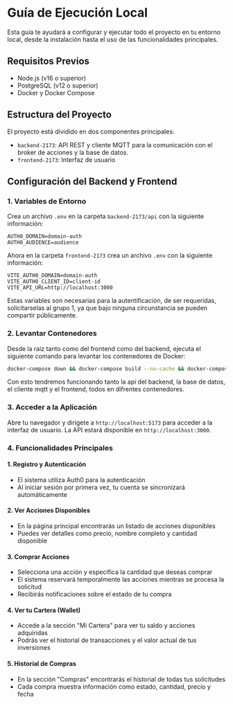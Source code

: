 # Guía de Ejecución Local

Esta guía te ayudará a configurar y ejecutar todo el proyecto en tu entorno local, desde la instalación hasta el uso de las funcionalidades principales.

## Requisitos Previos

- Node.js (v16 o superior)
- PostgreSQL (v12 o superior)
- Docker y Docker Compose

## Estructura del Proyecto

El proyecto está dividido en dos componentes principales:
- `backend-2173`: API REST y cliente MQTT para la comunicación con el broker de acciones y la base de datos.
- `frontend-2173`: Interfaz de usuario

## Configuración del Backend y Frontend

### 1. Variables de Entorno

Crea un archivo `.env` en la carpeta `backend-2173/api` con la siguiente información:
```
AUTH0_DOMAIN=domain-auth
AUTH0_AUDIENCE=audience
```
Ahora en la carpeta `frontend-2173` crea un archivo `.env` con la siguiente información:
```
VITE_AUTH0_DOMAIN=domain-auth
VITE_AUTH0_CLIENT_ID=client-id
VITE_API_URL=http://localhost:3000
```
Estas variables son necesarias para la autentificación, de ser requeridas, solicitarselas al grupo 1, ya que bajo ninguna circunstancia se pueden compartir públicamente.
### 2. Levantar Contenedores

Desde la raiz tanto como del frontend como del backend, ejecuta el siguiente comando para levantar los contenedores de Docker:
```bash
docker-compose down && docker-compose build --no-cache && docker-compose up
```

Con esto tendremos funcionando tanto la api del backend, la base de datos, el cliente mqtt y el frontend, todos en difrentes contenedores.

### 3. Acceder a la Aplicación

Abre tu navegador y dirígete a `http://localhost:5173` para acceder a la interfaz de usuario. La API estará disponible en `http://localhost:3000`.

### 4. Funcionalidades Principales

#### 1. Registro y Autenticación
- El sistema utiliza Auth0 para la autenticación
- Al iniciar sesión por primera vez, tu cuenta se sincronizará automáticamente

#### 2. Ver Acciones Disponibles
- En la página principal encontrarás un listado de acciones disponibles
- Puedes ver detalles como precio, nombre completo y cantidad disponible

#### 3. Comprar Acciones
- Selecciona una acción y especifica la cantidad que deseas comprar
- El sistema reservará temporalmente las acciones mientras se procesa la solicitud
- Recibirás notificaciones sobre el estado de tu compra

#### 4. Ver tu Cartera (Wallet)
- Accede a la sección "Mi Cartera" para ver tu saldo y acciones adquiridas
- Podrás ver el historial de transacciones y el valor actual de tus inversiones

#### 5. Historial de Compras
- En la sección "Compras" encontrarás el historial de todas tus solicitudes
- Cada compra muestra información como estado, cantidad, precio y fecha